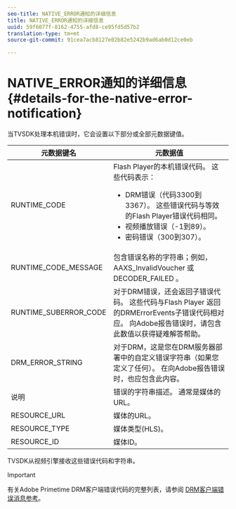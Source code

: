 ```yaml
---
seo-title: NATIVE_ERROR通知的详细信息
title: NATIVE_ERROR通知的详细信息
uuid: 59f6077f-8162-4755-afd8-ce95fd5d57b2
translation-type: tm+mt
source-git-commit: 91cea7acb8127e02b82e5242b9ad6ab0d12ce0eb

---
```



# NATIVE_ERROR通知的详细信息 {#details-for-the-native-error-notification}

当TVSDK处理本机错误时，它会设置以下部分或全部元数据键值。

<table id="table_86A21619515B435DBB65DC4DFBB64B29"> 
 <thead> 
  <tr> 
   <th colname="col1" class="entry"> 元数据键名 </th> 
   <th colname="col2" class="entry"> 元数据值 </th> 
  </tr> 
 </thead>
 <tbody> 
  <tr> 
   <td colname="col1"> <span class="codeph"> RUNTIME_CODE </span> </td> 
   <td colname="col2"> 
    <ph>
      Flash Player的本机错误代码。 
    </ph> 这些代码表示： 
    <ul id="ul_330C626DE27B45A09E8851CC24768A07"> 
     <li id="li_0845A9BBB55545BDB49BD4F4802C0E54">DRM错误（代码3300到3367）。 这些错误代码与等效的Flash Player错误代码相同。 </li> 
     <li id="li_98A571480C154CF0AE1DC101FF0834C4">视频播放错误（-1到89）。 </li> 
     <li id="li_D7C19955DEF94DA88B822C8C57D6D2F4">密码错误（300到307）。 </li> 
    </ul> </td> 
  </tr> 
  <tr> 
   <td colname="col1"> <span class="codeph"> RUNTIME_CODE_MESSAGE </span> </td> 
   <td colname="col2"> 包含错误名称的字符串；例如， <span class="codeph"> AAXS_InvalidVoucher </span> 或 <span class="codeph"> DECODER_FAILED </span>。 </td> 
  </tr> 
  <tr> 
   <td colname="col1"> <span class="codeph"> RUNTIME_SUBERROR_CODE </span> </td> 
   <td colname="col2"> 对于DRM错误，还会返回子错误代码。 这些代码与Flash Player <span class="codeph"> 返回 </span> 的DRMErrorEvents子错误代码相对应。 向Adobe报告错误时，请包含此数值以获得疑难解答帮助。 </td> 
  </tr> 
  <tr> 
   <td colname="col1"> <span class="codeph"> DRM_ERROR_STRING </span> </td> 
   <td colname="col2"> 对于DRM，这是您在DRM服务器部署中的自定义错误字符串（如果您定义了任何）。 在向Adobe报告错误时，也应包含此内容。 </td> 
  </tr> 
  <tr> 
   <td colname="col1"> <span class="codeph"> 说明 </span> </td> 
   <td colname="col2"> 错误的字符串描述。 通常是媒体的URL。 </td> 
  </tr> 
  <tr> 
   <td colname="col1"> <span class="codeph"> RESOURCE_URL </span> </td> 
   <td colname="col2"> 媒体的URL。 </td> 
  </tr> 
  <tr> 
   <td colname="col1"> <span class="codeph"> RESOURCE_TYPE </span> </td> 
   <td colname="col2"> 媒体类型(HLS)。 </td> 
  </tr> 
  <tr> 
   <td colname="col1"> <span class="codeph"> RESOURCE_ID </span> </td> 
   <td colname="col2"> 媒体ID。 </td> 
  </tr> 
 </tbody> 
</table>

TVSDK从视频引擎接收这些错误代码和字符串。

>[!IMPORTANT]
>
>有关Adobe Primetime DRM客户端错误代码的完整列表，请参阅 [DRM客户端错误消息参考](https://helpx.adobe.com/content/dam/help/en/primetime/drm/drm_client_error_message_reference.pdf)。